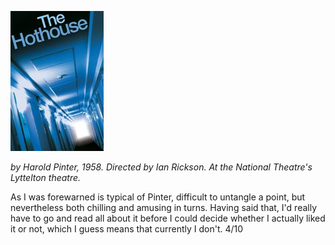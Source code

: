 <!--
.. title: The Hothouse
.. slug: the-hothouse
.. date: 2007-07-22 01:31:10-05:00
.. tags: Shows
.. link: 
.. description: 
.. type: text
-->


![The Hothouse](/files/2007/07/hothouse.jpg)

*by Harold Pinter, 1958.*
*Directed by Ian Rickson.*
*At the National Theatre's Lyttelton theatre.*

As I was forewarned is typical of Pinter, difficult to untangle a point,
but nevertheless both chilling and amusing in turns. Having said that,
I'd really have to go and read all about it before I could decide
whether I actually liked it or not, which I guess means that currently I
don't. 4/10